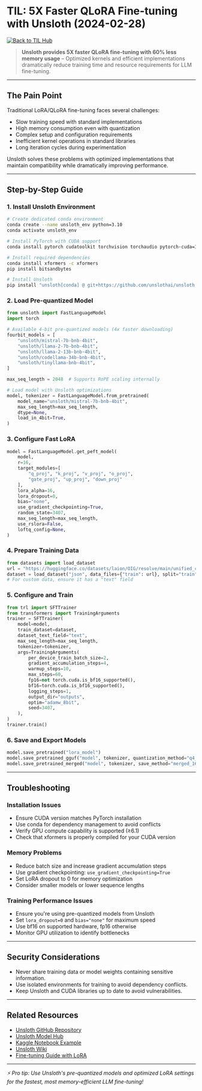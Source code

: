 # TIL: 5X Faster QLoRA Fine-tuning with Unsloth (2024-02-28)

[![Back to TIL Hub](https://img.shields.io/badge/←%20Back%20to-TIL%20Hub-blue?style=for-the-badge)](README.md)

> **Unsloth provides 5X faster QLoRA fine-tuning with 60% less memory usage** – Optimized kernels and efficient implementations dramatically reduce training time and resource requirements for LLM fine-tuning.

---

## The Pain Point

Traditional LoRA/QLoRA fine-tuning faces several challenges:

- Slow training speed with standard implementations
- High memory consumption even with quantization
- Complex setup and configuration requirements
- Inefficient kernel operations in standard libraries
- Long iteration cycles during experimentation

Unsloth solves these problems with optimized implementations that maintain compatibility while dramatically improving performance.

---

## Step-by-Step Guide

### 1. Install Unsloth Environment

```bash
# Create dedicated conda environment
conda create --name unsloth_env python=3.10
conda activate unsloth_env

# Install PyTorch with CUDA support
conda install pytorch cudatoolkit torchvision torchaudio pytorch-cuda=12.1 -c pytorch -c nvidia

# Install required dependencies
conda install xformers -c xformers
pip install bitsandbytes

# Install Unsloth
pip install "unsloth[conda] @ git+https://github.com/unslothai/unsloth.git"
```

### 2. Load Pre-quantized Model

```python
from unsloth import FastLanguageModel
import torch

# Available 4-bit pre-quantized models (4x faster downloading)
fourbit_models = [
    "unsloth/mistral-7b-bnb-4bit",
    "unsloth/llama-2-7b-bnb-4bit", 
    "unsloth/llama-2-13b-bnb-4bit",
    "unsloth/codellama-34b-bnb-4bit",
    "unsloth/tinyllama-bnb-4bit",
]

max_seq_length = 2048  # Supports RoPE scaling internally

# Load model with Unsloth optimizations
model, tokenizer = FastLanguageModel.from_pretrained(
    model_name="unsloth/mistral-7b-bnb-4bit",
    max_seq_length=max_seq_length,
    dtype=None,
    load_in_4bit=True,
)
```

### 3. Configure Fast LoRA

```python
model = FastLanguageModel.get_peft_model(
    model,
    r=16,
    target_modules=[
        "q_proj", "k_proj", "v_proj", "o_proj",
        "gate_proj", "up_proj", "down_proj"
    ],
    lora_alpha=16,
    lora_dropout=0,
    bias="none",
    use_gradient_checkpointing=True,
    random_state=3407,
    max_seq_length=max_seq_length,
    use_rslora=False,
    loftq_config=None,
)
```

### 4. Prepare Training Data

```python
from datasets import load_dataset
url = "https://huggingface.co/datasets/laion/OIG/resolve/main/unified_chip2.jsonl"
dataset = load_dataset("json", data_files={"train": url}, split="train")
# For custom data, ensure it has a "text" field
```

### 5. Configure and Train

```python
from trl import SFTTrainer
from transformers import TrainingArguments
trainer = SFTTrainer(
    model=model,
    train_dataset=dataset,
    dataset_text_field="text",
    max_seq_length=max_seq_length,
    tokenizer=tokenizer,
    args=TrainingArguments(
        per_device_train_batch_size=2,
        gradient_accumulation_steps=4,
        warmup_steps=10,
        max_steps=60,
        fp16=not torch.cuda.is_bf16_supported(),
        bf16=torch.cuda.is_bf16_supported(),
        logging_steps=1,
        output_dir="outputs",
        optim="adamw_8bit",
        seed=3407,
    ),
)
trainer.train()
```

### 6. Save and Export Models

```python
model.save_pretrained("lora_model")
model.save_pretrained_gguf("model", tokenizer, quantization_method="q4_k_m")
model.save_pretrained_merged("model", tokenizer, save_method="merged_16bit")
```

---

## Troubleshooting

### Installation Issues

- Ensure CUDA version matches PyTorch installation
- Use conda for dependency management to avoid conflicts
- Verify GPU compute capability is supported (≥6.1)
- Check that xformers is properly compiled for your CUDA version

### Memory Problems

- Reduce batch size and increase gradient accumulation steps
- Use gradient checkpointing: `use_gradient_checkpointing=True`
- Set LoRA dropout to 0 for memory optimization
- Consider smaller models or lower sequence lengths

### Training Performance Issues

- Ensure you're using pre-quantized models from Unsloth
- Set `lora_dropout=0` and `bias="none"` for maximum speed
- Use bf16 on supported hardware, fp16 otherwise
- Monitor GPU utilization to identify bottlenecks

---

## Security Considerations

- Never share training data or model weights containing sensitive information.
- Use isolated environments for training to avoid dependency conflicts.
- Keep Unsloth and CUDA libraries up to date to avoid vulnerabilities.

---

## Related Resources

- [Unsloth GitHub Repository](https://github.com/unslothai/unsloth)
- [Unsloth Model Hub](https://huggingface.co/unsloth)
- [Kaggle Notebook Example](https://www.kaggle.com/code/danielhanchen/kaggle-mistral-7b-unsloth-notebook)
- [Unsloth Wiki](https://github.com/unslothai/unsloth/wiki)
- [Fine-tuning Guide with LoRA](https://www.mercity.ai/blog-post/guide-to-fine-tuning-llms-with-lora-and-qlora)

---

*⚡ Pro tip: Use Unsloth's pre-quantized models and optimized LoRA settings for the fastest, most memory-efficient LLM fine-tuning!*
